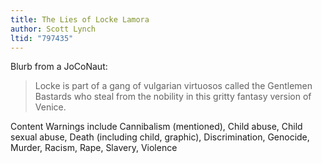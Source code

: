 ```yaml
---
title: The Lies of Locke Lamora
author: Scott Lynch
ltid: "797435"
---
```


Blurb from a JoCoNaut:

> Locke is part of a gang of vulgarian virtuosos called the Gentlemen Bastards
> who steal from the nobility in this gritty fantasy version of Venice.

Content Warnings include Cannibalism (mentioned), Child abuse, Child sexual
abuse, Death (including child, graphic), Discrimination, Genocide, Murder,
Racism, Rape, Slavery, Violence
